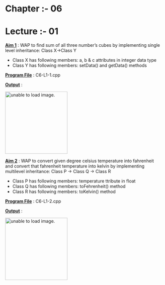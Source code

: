 # Chapter :- 06
# Lecture :- 01


<u>**Aim 1**</u> : WAP to find sum of all three number’s cubes by implementing single level inheritance: Class X->Class Y
- Class X has following members: a, b & c attributes in integer data type
- Class Y has following members: setData() and getData() methods

<u>**Program File**</u> : C6-L1-1.cpp

<u>**Output**</u> :

<img src="https://user-images.githubusercontent.com/114165239/209715623-197d8ebd-f7b4-4984-8156-991918829393.png" height = "200px" alt = "unable to load image.">

<u>**Aim 2**</u> : WAP to convert given degree celsius temperature into fahrenheit and convert that fahrenheit temperature into kelvin by implementing multilevel inheritance: Class P -> Class Q -> Class R
- Class P has following members: temperature ttribute in float
- Class Q has following members: toFehrenheit() method
- Class R has following members: toKelvin() method

<u>**Program File**</u> : C6-L1-2.cpp

<u>**Output**</u> :

<img src="https://user-images.githubusercontent.com/114165239/209715544-407e5ecf-71e8-41a4-8e38-5ec9c307fcc6.png" height = "200px" alt = "unable to load image.">

